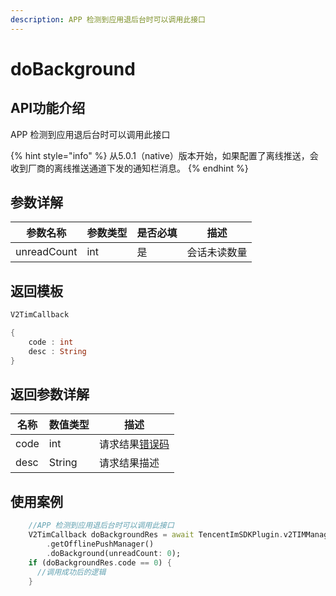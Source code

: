 ```yaml
---
description: APP 检测到应用退后台时可以调用此接口
---
```


# doBackground

## API功能介绍

APP 检测到应用退后台时可以调用此接口

{% hint style="info" %}
从5.0.1（native）版本开始，如果配置了离线推送，会收到厂商的离线推送通道下发的通知栏消息。
{% endhint %}

## 参数详解

| 参数名称        | 参数类型 | 是否必填 | 描述     |
| ----------- | ---- | ---- | ------ |
| unreadCount | int  | 是    | 会话未读数量 |

## 返回模板

```dart
V2TimCallback

{
    code : int
    desc : String
}
```

## 返回参数详解

| 名称   | 数值类型   | 描述                                                             |
| ---- | ------ | -------------------------------------------------------------- |
| code | int    | 请求结果[错误码](https://cloud.tencent.com/document/product/269/1671) |
| desc | String | 请求结果描述                                                         |

## 使用案例  &#x20;

```dart
    //APP 检测到应用退后台时可以调用此接口
    V2TimCallback doBackgroundRes = await TencentImSDKPlugin.v2TIMManager
        .getOfflinePushManager()
        .doBackground(unreadCount: 0);
    if (doBackgroundRes.code == 0) {
      //调用成功后的逻辑
    }
```
